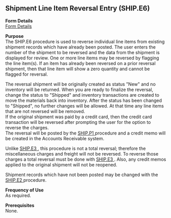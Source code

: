 ##  Shipment Line Item Reversal Entry (SHIP.E6)

<PageHeader />

**Form Details**  
[ Form Details ](SHIP-E6-1/README.md)   

**Purpose**  
The SHIP.E6 procedure is used to reverse individual line items from existing
shipment records which have already been posted. The user enters the number of
the shipment to be reversed and the data from the shipment is displayed for
review. One or more line items may be reversed by flagging the line item(s).
If an item has already been reversed on a prior reversal shipment, then that
line item will show a zero quantity and cannot be flagged for reversal.  
  
The reversal shipment will be originally created as status "New" and no
inventory will be returned. When you are ready to finalize the reversal,
change the status to "Shipped" and inventory transactions are created to move
the materials back into inventory. After the status has been changed to
"Shipped", no further changes will be allowed. At that time any line items
that are not reversed will be removed.  
If the original shipment was paid by a credit card, then the credit card
transaction will be reversed after prompting the user for the option to
reverse the charges.  
The reversal will be posted by the [ SHIP.P1 ](../../../../rover/AP-OVERVIEW/AP-ENTRY/ACCT-CONTROL/ACCT-CONTROL-1/comm-e/SHIP-P1) procedure and a credit memo will be created in the Accounts Receivable system.   
  
Unlike [ SHIP.E3 ](../../../../rover/AP-OVERVIEW/AP-ENTRY/AP-E/AP-E-1/CURRENCY-CONTROL/SO-E/SO-E-4/SHIP-E/SO-P1/SHIP-E2/SHIP-E3) , this procedure is not a total reversal; therefore the miscellaneous charges and freight will not be reversed. To reverse those charges a total reversal must be done with [ SHIP.E3 ](../../../../rover/AP-OVERVIEW/AP-ENTRY/AP-E/AP-E-1/CURRENCY-CONTROL/SO-E/SO-E-4/SHIP-E/SO-P1/SHIP-E2/SHIP-E3) . Also, any credit memos applied to the original shipment will not be reopened.   
  
Shipment records which have not been posted may be changed with the [ SHIP.E2 ](../../../../rover/AP-OVERVIEW/AP-ENTRY/AP-E/AP-E-1/CURRENCY-CONTROL/SO-E/SO-E-4/SHIP-E/SO-P1/SHIP-E2) procedure. 

**Frequency of Use**  
As required.

**Prerequisites**  
None.

<badge text= "Version 8.10.57" vertical="middle" />

<PageFooter />